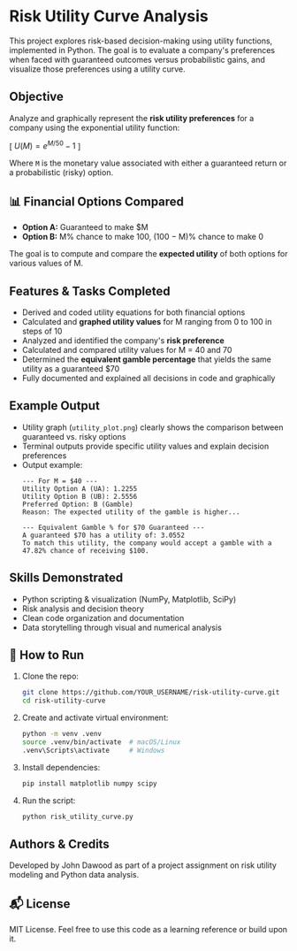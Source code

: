 # Risk Utility Curve Analysis

This project explores risk-based decision-making using utility functions, implemented in Python. The goal is to evaluate a company's preferences when faced with guaranteed outcomes versus probabilistic gains, and visualize those preferences using a utility curve.

## Objective

Analyze and graphically represent the **risk utility preferences** for a company using the exponential utility function:

\[
$U(M) = e^{M/50} - 1$
\]

Where `M` is the monetary value associated with either a guaranteed return or a probabilistic (risky) option.

## 📊 Financial Options Compared

- **Option A:** Guaranteed to make $M
- **Option B:** M% chance to make 100, (100 − M)% chance to make 0

The goal is to compute and compare the **expected utility** of both options for various values of M.

## Features & Tasks Completed

- Derived and coded utility equations for both financial options
- Calculated and **graphed utility values** for M ranging from 0 to 100 in steps of 10
- Analyzed and identified the company's **risk preference**
- Calculated and compared utility values for M = 40 and 70
- Determined the **equivalent gamble percentage** that yields the same utility as a guaranteed $70
- Fully documented and explained all decisions in code and graphically

## Example Output

- Utility graph (`utility_plot.png`) clearly shows the comparison between guaranteed vs. risky options
- Terminal outputs provide specific utility values and explain decision preferences
- Output example:
  ```
  --- For M = $40 ---
  Utility Option A (UA): 1.2255
  Utility Option B (UB): 2.5556
  Preferred Option: B (Gamble)
  Reason: The expected utility of the gamble is higher...

  --- Equivalent Gamble % for $70 Guaranteed ---
  A guaranteed $70 has a utility of: 3.0552
  To match this utility, the company would accept a gamble with a 47.82% chance of receiving $100.
  ```

## Skills Demonstrated

- Python scripting & visualization (NumPy, Matplotlib, SciPy)
- Risk analysis and decision theory
- Clean code organization and documentation
- Data storytelling through visual and numerical analysis

## 🚀 How to Run

1. Clone the repo:
   ```bash
   git clone https://github.com/YOUR_USERNAME/risk-utility-curve.git
   cd risk-utility-curve
   ```

2. Create and activate virtual environment:
   ```bash
   python -m venv .venv
   source .venv/bin/activate  # macOS/Linux
   .venv\Scripts\activate     # Windows
   ```

3. Install dependencies:
   ```bash
   pip install matplotlib numpy scipy
   ```

4. Run the script:
   ```bash
   python risk_utility_curve.py
   ```

## Authors & Credits

Developed by John Dawood as part of a project assignment on risk utility modeling and Python data analysis.

## 📬 License

MIT License. Feel free to use this code as a learning reference or build upon it.

